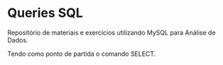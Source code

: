 #  Queries SQL 

Repositório de materiais e exercícios utilizando MySQL para Análise de Dados.

Tendo como ponto de partida o comando SELECT.



